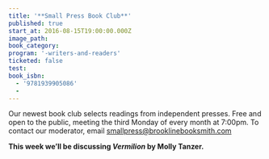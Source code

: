 ```yaml
---
title: '**Small Press Book Club**'
published: true
start_at: 2016-08-15T19:00:00.000Z
image_path:
book_category:
program: '-writers-and-readers'
ticketed: false
test:
book_isbn:
  - '9781939905086'
  -
---
```



Our newest book club selects readings from independent presses. Free and open to the public, meeting the third Monday of every month at 7:00pm. To contact our moderator, email smallpress@brooklinebooksmith.com

**This week we’ll be discussing *Vermilion* by Molly Tanzer.**